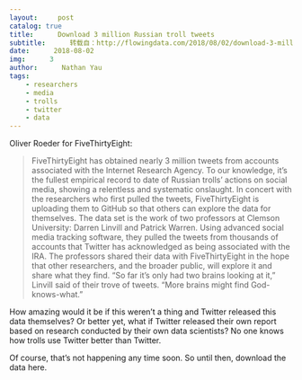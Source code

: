 ```yaml
---
layout:     post
catalog: true
title:      Download 3 million Russian troll tweets
subtitle:      转载自：http://flowingdata.com/2018/08/02/download-3-million-russian-troll-tweets/
date:      2018-08-02
img:      3
author:      Nathan Yau
tags:
    - researchers
    - media
    - trolls
    - twitter
    - data
---
```


Oliver Roeder for FiveThirtyEight:

> FiveThirtyEight has obtained nearly 3 million tweets from accounts associated with the Internet Research Agency. To our knowledge, it’s the fullest empirical record to date of Russian trolls’ actions on social media, showing a relentless and systematic onslaught. In concert with the researchers who first pulled the tweets, FiveThirtyEight is uploading them to GitHub so that others can explore the data for themselves.
The data set is the work of two professors at Clemson University: Darren Linvill and Patrick Warren. Using advanced social media tracking software, they pulled the tweets from thousands of accounts that Twitter has acknowledged as being associated with the IRA. The professors shared their data with FiveThirtyEight in the hope that other researchers, and the broader public, will explore it and share what they find. “So far it’s only had two brains looking at it,” Linvill said of their trove of tweets. “More brains might find God-knows-what.”


How amazing would it be if this weren’t a thing and Twitter released this data themselves? Or better yet, what if Twitter released their own report based on research conducted by their own data scientists? No one knows how trolls use Twitter better than Twitter.

Of course, that’s not happening any time soon. So until then, download the data here.
